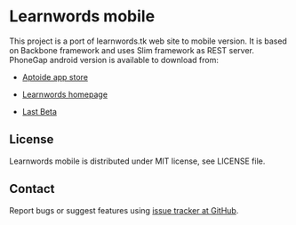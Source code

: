 Learnwords mobile
=================

This project is a port of learnwords.tk web site to mobile version.
It is based on Backbone framework and uses Slim framework as REST server. 
PhoneGap android version is available to download from:
	
 - [Aptoide app store](http://arek-felinczak.store.aptoide.com/)

 - [Learnwords homepage](http://learnwords.tk/learnwords_signed.apk)

 - [Last Beta](https://build.phonegap.com/apps/565874)

License
-------------------------------------------------
Learnwords mobile is distributed under MIT license, see LICENSE file.


Contact
-------------------------------------------------
Report bugs or suggest features using
[issue tracker at GitHub](https://github.com/arek-felinczak/learnwords_mobile2/issues).

